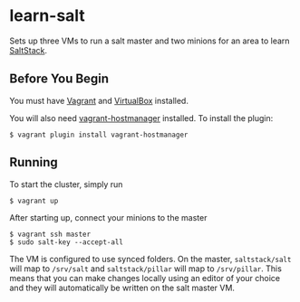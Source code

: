 # learn-salt

Sets up three VMs to run a salt master and two minions for an area to learn [SaltStack](https://saltstack.com/).

## Before You Begin
You must have [Vagrant](https://www.vagrantup.com/) and [VirtualBox](https://www.virtualbox.org/) installed.

You will also need [vagrant-hostmanager](https://github.com/devopsgroup-io/vagrant-hostmanager) installed.
To install the plugin:
```
$ vagrant plugin install vagrant-hostmanager
```

## Running
To start the cluster, simply run
```
$ vagrant up
```

After starting up, connect your minions to the master
```
$ vagrant ssh master
$ sudo salt-key --accept-all
```

The VM is configured to use synced folders. 
On the master, `saltstack/salt` will map to `/srv/salt` and `saltstack/pillar` will map to `/srv/pillar`. 
This means that you can make changes locally using an editor of your choice and they will automatically 
be written on the salt master VM.
